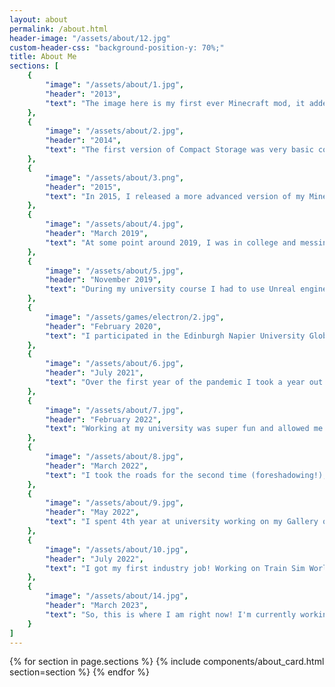 ```yaml
---
layout: about
permalink: /about.html
header-image: "/assets/about/12.jpg"
custom-header-css: "background-position-y: 70%;"
title: About Me
sections: [
    {
        "image": "/assets/about/1.jpg",
        "header": "2013",
        "text": "The image here is my first ever Minecraft mod, it added amethysts to the game! I loved rocks and crystals when I was growing up so this was the obvious choice for me to add. From here it spiralled into making creepers blow up 100x what they normally did, adding new mods, furniture etc. until I decided I wante to make something more meaningful. This is when I had the idea to create a mod that added bigger chests to the game."
    },
    {
        "image": "/assets/about/2.jpg",
        "header": "2014",
        "text": "The first version of Compact Storage was very basic compared to where it is now. I simply added 4 new types of chest with incrementally larger storage types this was basic for me even at the time. I then decided I wanted to add more to this mod, I think I initially added one more larger chest. Then, I decide to add a system to make the chests dynamic. This came in the form of a chest builder addition to the mod"
    },
    {
        "image": "/assets/about/3.png",
        "header": "2015",
        "text": "In 2015, I released a more advanced version of my Minecraft mod, CompactStorage! This builder gave users total freedom over their storage, allowing you to change the size from 1x1 to 24x12 with custom recipes This was the most advanced thing I had made in Minecraft at the time and I was really proud of it. At around this time, I also added backpacks to the mod and this is when it starte getting popular! I updated from version to version but eventually it fell off around the 1.12 era. I have since picked the mod back up and I'm happy to be working on it again"
    },
    {
        "image": "/assets/about/4.jpg",
        "header": "March 2019",
        "text": "At some point around 2019, I was in college and messing around with Unity a lot. I wanted to make a game where you dodged cars but I never managed to ge that working! I tried my hardest and followed a lot of tutorials but I was putting myself in a the deep end! I then decided to work on more basic projects and concepts rather than making things difficult for myself"
    },
    {
        "image": "/assets/about/5.jpg",
        "header": "November 2019",
        "text": "During my university course I had to use Unreal engine to create a story based game, I created a game about escaping a building during a fire. I created the narrative structre elements from scratch with Blueprints and I'm really proud of how that system turned out! I haven't got much experience with Unreal but this gave me a good starting place to learn from."
    },
    {
        "image": "/assets/games/electron/2.jpg",
        "header": "February 2020",
        "text": "I participated in the Edinburgh Napier University Global Game Jam in 2020, this was the first time I had taken on a full project rather than makin smaller tech demos. This was super fun and allowed me to explore what it was like to make a game from start to finish. It gave me a chance to explor adding cutscenes into Unity. Doing this game jam sparked my love of game development again and gave me a push to start working on games again."
    },
    {
        "image": "/assets/about/6.jpg",
        "header": "July 2021",
        "text": "Over the first year of the pandemic I took a year out of university. I spent the year working and spending my free time doing little game projects an other stuff I enjoyed. Though, my free time was limited because in the first lockdown I worked 60 hour weeks at Sainsbury's! I spent the first lockdown in-store but then became a driver during the second lockdown! This took me all over the borders and was first bit of inspiration for one of my indie projects!"
    },
    {
        "image": "/assets/about/7.jpg",
        "header": "February 2022",
        "text": "Working at my university was super fun and allowed me to have more freedom whilst I studied. I worked on a project called Let's Play Wester Hailes wher children were tasked with creating games about their local area! I helped in the classrooms and provided support to the researchers, I also worke on an arcade machine launcher for the games! I also got to work at different events for new starts at the uni which was super fun and interesting! A bi thank you to all of the staff at Edinburgh Napier Uni for the amazing time I had there and all of the support! You guys are the best"
    },
    {
        "image": "/assets/about/8.jpg",
        "header": "March 2022",
        "text": "I took the roads for the second time (foreshadowing!), this time with Tesco! Tesco gave me room to decide what to do, as I was coming up on the end of uni and wasn't sure whether to do a postgraduate degree or find a job in the games industry! Working there was a nice break from the usual for me and let me explore the lovely Scottish Borders once more. This led to some nice inspiration for a game set in the Borders!"
    },
    {
        "image": "/assets/about/9.jpg",
        "header": "May 2022",
        "text": "I spent 4th year at university working on my Gallery of Safe Space project. I initially envisioned the project as a way to explor representation of trans people within new media types such as VR. However, I ended up exploring safe spaces instead! This was super interestin as it allowed me to apply my game dev skills to a serious topic. I really enjoyed the last year of university and I also worked at the uni whilst studying."
    },
    {
        "image": "/assets/about/10.jpg",
        "header": "July 2022",
        "text": "I got my first industry job! Working on Train Sim World has given me a very vast understanding of Unreal Engine and the Blueprint system. It also allowed me to lear how office roles operate and how teams communicate and work together. My main tasks so far have been setting up the rail vehicles for the game, which invovles a lot of 400 page manual and replicating systems in blueprint. It's super fun working on one of the games that I have played and learning how it goes together. Working remotely has been really interesting as well as I've developed a whole new work-life balance within my own home! This role has been super benificial in broadening my understanding of the game industry."
    },
    {
        "image": "/assets/about/14.jpg",
        "header": "March 2023",
        "text": "So, this is where I am right now! I'm currently working away at Dovetail on TSW, working on my ideas in my spare time and seeing what happens next! I'm super excited to be working on my own projects and I find it super exciting seeing what possibilities are out there. I can' wait to see what 2023 brings and what new things await me! Maybe there'll be another section about it on here soon! 🎉"
    }
]
---
```


{% for section in page.sections %}
 {% include components/about_card.html section=section %}
{% endfor %}